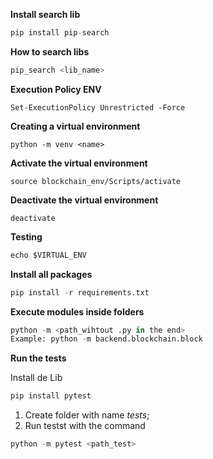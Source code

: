 **Install search lib**
```python
pip install pip-search
```

**How to search libs**
```python
pip_search <lib_name>
```

**Execution Policy ENV**
```terminal
Set-ExecutionPolicy Unrestricted -Force
```

**Creating a virtual environment**
```terminal
python -m venv <name>
```

**Activate the virtual environment**
```terminal
source blockchain_env/Scripts/activate
```

**Deactivate the virtual environment**
```terminal
deactivate
```

**Testing**
```python
echo $VIRTUAL_ENV

```

**Install all packages**

```python
pip install -r requirements.txt
```

**Execute modules inside folders**
```python
python -m <path_wihtout .py in the end>
Example: python -m backend.blockchain.block
```

**Run the tests**

Install de Lib
```python
pip install pytest
```

1. Create folder with name *tests*;
2. Run testst with the command
```python
python -m pytest <path_test>
```
